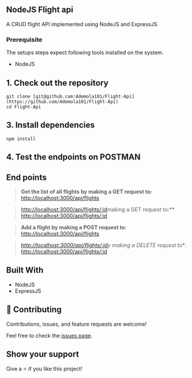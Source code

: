 ## NodeJS Flight api

A CRUD flight API implemented using NodeJS and ExpressJS

### Prerequisite

The setups steps expect following tools installed on the system.

* NodeJS

## 1. Check out the repository

```shell
git clone [git@github.com:Ademola101/Flight-Api](https://github.com/Ademola101/Flight-Api)
cd Flight-Api
```

## 3. Install dependencies

```shell
npm install
```

## 4. Test the endpoints on POSTMAN

## End points

> **Get the list of all flights by making a GET request to:** <br/>
> <http://localhost:3000/api/flights>

> <http://localhost:3000/api/flights/:id>making a GET request to:**<br/>
> <http://localhost:3000/api/flights/:id>

> **Add a flight by making a POST request to:** <br/>
> <http://localhost:3000/api/flights>

>*<http://localhost:3000/api/flights/:id>y making a DELETE request to**: <br/>
> <http://localhost:3000/api/flights/:id>

## Built With

* NodeJS
* ExpressJS

## 🤝 Contributing

Contributions, issues, and feature requests are welcome!

Feel free to check the [issues page](https://github.com/Ademola101/Flight-Api/issues).

## Show your support

Give a ⭐️ if you like this project!
